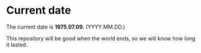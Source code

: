 # Current date

The current date is **1975.07.09.** (YYYY.MM.DD.)

This repository will be good when the world ends, so we will know how long it lasted.